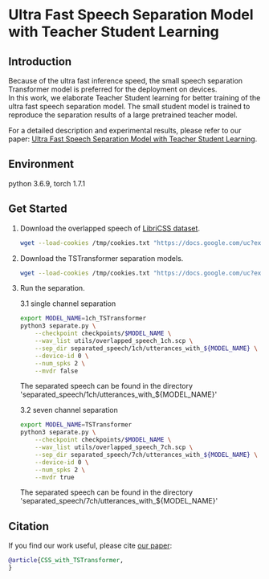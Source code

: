 # Ultra Fast Speech Separation Model with Teacher Student Learning

## Introduction

Because of the ultra fast inference speed, the small speech separation Transformer model is preferred for the deployment on devices.   
In this work,  we elaborate Teacher Student learning for better training of the ultra fast speech separation model. 
The small student model is trained to reproduce the separation results  of  a  large  pretrained  teacher  model.

For a detailed description and experimental results, please refer to our paper: [Ultra Fast Speech Separation Model with Teacher Student Learning]().

## Environment
python 3.6.9, torch 1.7.1

## Get Started
1. Download the overlapped speech of [LibriCSS dataset](https://github.com/chenzhuo1011/libri_css).

    ```bash
    wget --load-cookies /tmp/cookies.txt "https://docs.google.com/uc?export=download&confirm=$(wget --quiet --save-cookies /tmp/cookies.txt --keep-session-cookies --no-check-certificate 'https://docs.google.com/uc?export=download&id=1PdloA-V8HGxkRu9MnT35_civpc3YXJsT' -O- | sed -rn 's/.*confirm=([0-9A-Za-z_]+).*/\1\n/p')&id=1PdloA-V8HGxkRu9MnT35_civpc3YXJsT" -O overlapped_speech.zip && rm -rf /tmp/cookies.txt && unzip overlapped_speech.zip && rm overlapped_speech.zip
   ```

2. Download the TSTransformer separation models.

    ```bash
    wget --load-cookies /tmp/cookies.txt "https://docs.google.com/uc?export=download&confirm=$(wget --quiet --save-cookies /tmp/cookies.txt --keep-session-cookies --no-check-certificate 'https://docs.google.com/uc?export=download&id=1yFTJb0AeyHfTE75BH_8Di4DUC2RDix3T' -O- | sed -rn 's/.*confirm=([0-9A-Za-z_]+).*/\1\n/p')&id=1yFTJb0AeyHfTE75BH_8Di4DUC2RDix3T" -O checkpoints.zip && rm -rf /tmp/cookies.txt && unzip checkpoints.zip && rm checkpoints.zip
    ```

3. Run the separation.

    3.1 single channel separation 

    ```bash
    export MODEL_NAME=1ch_TSTransformer
    python3 separate.py \
        --checkpoint checkpoints/$MODEL_NAME \
        --wav_list utils/overlapped_speech_1ch.scp \
        --sep_dir separated_speech/1ch/utterances_with_${MODEL_NAME} \
        --device-id 0 \
        --num_spks 2 \
        --mvdr false 
    ```
   The separated speech can be found in the directory 'separated_speech/1ch/utterances_with_${MODEL_NAME}'

    3.2 seven channel separation 

    ```bash
    export MODEL_NAME=TSTransformer
    python3 separate.py \
        --checkpoint checkpoints/$MODEL_NAME \
        --wav_list utils/overlapped_speech_7ch.scp \
        --sep_dir separated_speech/7ch/utterances_with_${MODEL_NAME} \
        --device-id 0 \
        --num_spks 2 \
        --mvdr true 
    ```
    
    The separated speech can be found in the directory 'separated_speech/7ch/utterances_with_${MODEL_NAME}'

## Citation
If you find our work useful, please cite [our paper]():
```bibtex
@article{CSS_with_TSTransformer,
}
```